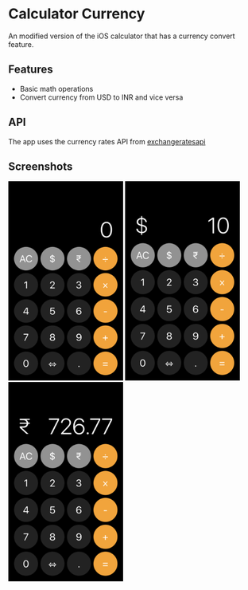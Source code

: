 # Calculator Currency

An modified version of the iOS calculator that has a currency convert feature.

## Features
- Basic math operations
- Convert currency from USD to INR and vice versa

## API
The app uses the currency rates API from [exchangeratesapi](https://exchangeratesapi.io/)

## Screenshots
<a href="url"><img src="https://github.com/ashwindasr/calculator-currency/blob/main/Screenshots/screenshot3.PNG" height="400" width="231" ></a>
<a href="url"><img src="https://github.com/ashwindasr/calculator-currency/blob/main/Screenshots/screenshot2.jpg" height="400" width="231" ></a>
<a href="url"><img src="https://github.com/ashwindasr/calculator-currency/blob/main/Screenshots/screenshot1.jpg" height="400" width="231" ></a>


